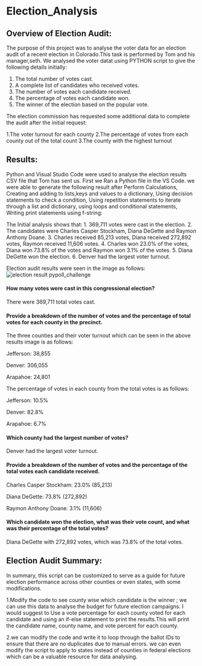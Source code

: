# Election_Analysis
## Overview of Election Audit: 
The purpose of this project was to analyse the voter data for an election audit of a recent election in Colorado.This task is performed by Tom and his manager,seth. We analysed the voter datat using PYTHON script to give the following details initially:
1.  The total number of votes cast.
2.	A complete list of candidates who received votes.
3.	The number of votes each candidate received.
4.	The percentage of votes each candidate won.
5.	The winner of the election based on the popular vote.

The election commission has requested some additional data to complete the audit after the initial request:

1.The voter turnout for each county
2.The percentage of votes from each county out of the total count
3.The county with the highest turnout

##  Results:
Python and Visual Studio Code were used to analyse the election results CSV file that Tom has sent us. First we Ran a Python file in the VS Code.
 we were able to generate the following result after
 Perform Calculations,
 Creating  and adding to lists,keys and values to a dictionary,
 Using decision statements to check a condition,
 Using repetition statements to iterate through a list and dictionary,
 using loops and conditional statements,
 Writing print statements using f-string:
 
 
 The Initial analysis shows that:
    1. 369,711 votes were cast in the election.
    2. The candidates were
          Charles Casper Stockham, 
          Diana DeGette and 
          Raymon Anthony Doane.
    3. Charles received 85,213 votes,
       Diana received   272,892 votes, 
       Raymon received  11,606 votes.
    4. Charles won 23.0% of the votes,
       Diana won   73.8% of the votes and 
       Raymon won  3.1% of the votes.
    5. Diana DeGette won the election.
    6. Denver had the largest voter turnout.
  
  Election audit results were seen in the image as follows:  
 ![election result pypoll_challenge](https://user-images.githubusercontent.com/96032051/149817336-d7c4aab2-d049-4aeb-af3b-c123fdb68725.png)
 


 


 
 
#### How many votes were cast in this congressional election?
There were 369,711 total votes cast.

#### Provide a breakdown of the number of votes and the percentage of total votes for each county in the precinct.
The three counties and their voter turnout which can be seen in the above results image  is as follows:

Jefferson: 38,855

Denver: 306,055

Arapahoe: 24,801

The percentage of votes in each county from the total votes is as follows:

Jefferson: 10.5%

Denver:    82.8%

Arapahoe:  6.7%

#### Which county had the largest number of votes?
 Denver had the largest voter turnout.


#### Provide a breakdown of the number of votes and the percentage of the total votes each candidate received.
Charles Casper Stockham: 23.0% (85,213)

Diana DeGette:           73.8% (272,892)

Raymon Anthony Doane:    3.1% (11,606)
#### Which candidate won the election, what was their vote count, and what was their percentage of the total votes?

Diana DeGette with 272,892 votes, which was 73.8% of the total votes.


## Election Audit Summary:
In summary, this script can be customized to serve as a guide for future election performance across other counties or even states, with some modifications.

  1.Modify the code to see county wise which candidate is the winner ; we can use this data to analyse the budget for future election campaigns. I would suggest to Use a vote percentage for each county voted for each candidate and using an if-else statement to print the results.This will print the candidate name, county name, and vote percent for each county.
  
  2.we can modify the code and write it to loop through the ballot IDs to ensure that there are no duplicates due to manual errors.
we can even modify the script to apply to states instead of counties in federal elections which can be a valuable resource for data analysing.
